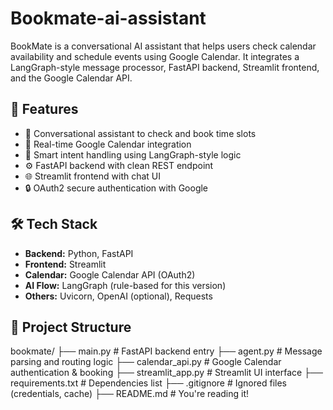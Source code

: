 # Bookmate-ai-assistant
BookMate is a conversational AI assistant that helps users check calendar availability and schedule events using Google Calendar. It integrates a LangGraph-style message processor, FastAPI backend, Streamlit frontend, and the Google Calendar API.

## 🚀 Features

- 🤖 Conversational assistant to check and book time slots
- 📅 Real-time Google Calendar integration
- 🧠 Smart intent handling using LangGraph-style logic
- ⚙️ FastAPI backend with clean REST endpoint
- 🌐 Streamlit frontend with chat UI
- 🔒 OAuth2 secure authentication with Google


## 🛠️ Tech Stack

- **Backend:** Python, FastAPI  
- **Frontend:** Streamlit  
- **Calendar:** Google Calendar API (OAuth2)  
- **AI Flow:** LangGraph (rule-based for this version)  
- **Others:** Uvicorn, OpenAI (optional), Requests

## 📁 Project Structure

bookmate/
├── main.py # FastAPI backend entry
├── agent.py # Message parsing and routing logic
├── calendar_api.py # Google Calendar authentication & booking
├── streamlit_app.py # Streamlit UI interface
├── requirements.txt # Dependencies list
├── .gitignore # Ignored files (credentials, cache)
├── README.md # You're reading it!
